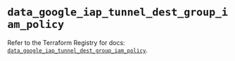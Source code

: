 # `data_google_iap_tunnel_dest_group_iam_policy`

Refer to the Terraform Registry for docs: [`data_google_iap_tunnel_dest_group_iam_policy`](https://registry.terraform.io/providers/hashicorp/google-beta/6.24.0/docs/data-sources/google_iap_tunnel_dest_group_iam_policy).
